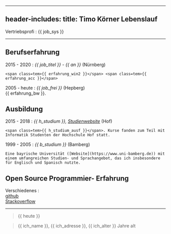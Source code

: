 
---
header-includes: <script> obj1 = "value"</script><script id= spr data-name=de src="../js.js"></script> <link rel="stylesheet" href="../style.css">
title: Timo Körner Lebenslauf
---


Vertriebsprofi
:   <span class=tem>{{ job_sys }}</span>

---------------------------------

Berufserfahrung
--------------------

2015 - 2020
:   *<span class=tem>{{ job_titel }}</span> - <span class=tem>{{ an }}</span>*
    (Nürnberg)

    <span class=tem>{{ erfahrung_win2 }}</span> <span class=tem>{{ erfahrung_acc }}</span> 

2005 - heute
:   *<span class=tem>{{ job_frei }}</span>*
    (Hepberg)  
     <span class=tem>{{ erfahrung_bw }}</span>.

Ausbildung
----------

2015 - 2018
:   *<span class=tem>{{ h_studium }}</span>, [Studienwebsite](https://www.verwaltungsinformatiker.de)*
    (Hof)

    <span class=tem>{{ h_studium_ausf }}</span>. Kurse fanden zum Teil mit Informatik Studenten der Hochschule Hof statt.

1999 - 2005
:   *<span class=tem>{{ b_studium }}</span>* (Bamberg)

    Eine bayrische Universität ([Website](https://www.uni-bamberg.de)) mit einem umfangreichen Studien- und Sprachangebot, das ich insbesondere für Englisch und Spanisch nutzte.


Open Source Programmier- Erfahrung
--------------------
Verschiedenes
:     
    [github](https://github.com/tik9)  
    [Stackoverflow](https://stackoverflow.com/users/1705829/timo)


----

> <span class=tem>{{ heute }}</span>  
  
> <span class=tem>{{ ich_name }}</span>, <span class=tem>{{ ich_adresse }}</span>, <span class=tem>{{ ich_alter }}</span> Jahre alt
